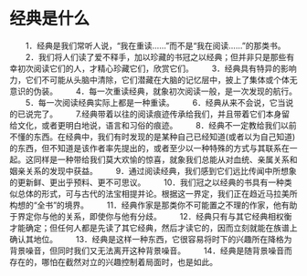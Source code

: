 # 经典是什么
　　1．经典是我们常听人说，“我在重读……”而不是“我在阅读……”的那类书。 
　　2．我们将人们读了爱不释手，加以珍藏的书冠之以经典；但并非只是那些有幸初次阅读它们的人，才精心珍藏它们，欣赏它们。 
　　3．经典具有特异的影响力，它们不可能从头脑中清除，它们潜藏在大脑的记忆层中，披上了集体或个体无意识的伪装。 
　　4．每一次重读经典，就象初次阅读一般，是一次发现的航行。 
　　5．每一次阅读经典实际上都是一种重读。 
　　6．经典从来不会说，它当说的已说完了。 
　　7.经典带着以往的阅读痕迹传承给我们，并且带着它们本身留给文化，或者更明白地说，语言和习俗的痕迹。 
　　8．经典不一定教给我们以前不懂的东西。在经典中，我们有时发现的是某种自己已经知道(或者以为自己知道)的东西，但不知道是该作者率先提出的，或者至少以一种特殊的方式与其联系在一起。这同样是一种带给我们莫大欢愉的惊喜，就象我们总能从对血统、亲属关系和姻亲关系的发现中获益。 
　　9．通过阅读经典，我们感到它们远比传闻中所想象的更新鲜、更出乎预料、更不可思议。 
　　10．我们冠之以经典的书具有一种类似总体的形式，可与古代的法宝相提并论。根据这一界定，我们正在趋近马拉美所构想的“全书”的境界。 
　　11．经典作家是那类你不可能置之不理的作家，他有助于界定你与他的关系，即使你与他有分歧。 
　　12．经典只有与其它经典相权衡才能确定；但任何人都是先读了其它经典，然后才读它的，因而立刻就能在族谱上确认其地位。 
　　13．经典是这样一种东西，它很容易将时下的兴趣所在降格为背景噪音，但同时我们又无法离开这种背景噪音。 
　　14．经典是随背景噪音而存在的，哪怕在截然对立的兴趣控制着局面时，也是如此。
 